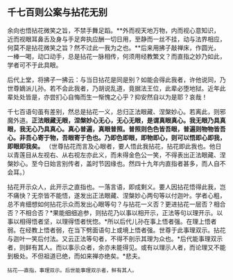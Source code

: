## 千七百则公案与拈花无别

余向也悟拈花微笑之旨，不禁手舞足蹈。**外而视天地万物，内而视心意知识，近而视眼耳鼻舌及身与手足奔执应酬一切日用，至静而一丝不挂，动与法界相应，何莫不是拈花微笑之旨？然不过此一我为之也。**后来用拂子敲禅床，作圆光，一棒一喝，动口动手，总是拈花一脉相传，何须用经教繁文？而直指之妙乃如此，学者可不于此具眼。

后代上堂，将拂子一拂云：与当日拈花是同是别？如能会得此我者，许他说同，乃世尊嫡派儿孙。若不会此我者，乃胡说乱道，竟据法王位，此辈必堕地狱。近年此辈处处皆是，亦尝扪心自悔而生一惭愧之心乎？抑安然自以为是耶？哀哉！

千七百语句虽有差别，然总是拈花一义，总归正法眼藏、涅槃妙心。若离此，则邪魔外道。**正法眼藏无眼，涅槃妙心无心，无心无眼，是谓真眼真心。我无眼乃具真眼，我无心乃具真心。真心普遍，真眼普照。普照则色色皆吾眼，普遍则物物皆吾心。非吾心寄于物，吾眼寄于色也。乃即色即眼，即物即心，则可以悟即心即我，即眼即我矣。** （世尊拈花而言及心眼者，要人悟此我拈花，拈花即此我也。他日以青莲目从左视右、从右视左亦此义，而未得金色公一笑，不得表出正法眼藏、涅槃妙心。至今日始言别传者，盖时节因缘也。然四十九年内直指者甚多，而人自不会耳。）

拈花开示众人，此开示之直指也。一落言语，即成剩义。要人因拈花悟得此我，岂不痛快？无奈皆不能悟，遂发出正法眼藏、涅槃妙心两句等以付迦叶。学者心粗，总不肯细想如何拈花示众而发出心眼等句？与拈花一义否？更进拈花一层否？相合否？不相合否？*果能细细追参，则拈花乃以事以相开示，正法等句以理开示。以事以相得悟者坚，以理得悟者恍惚。*所以后代儿孙在事上悟者强。在理上悟者弱。在经教上悟者弱，在当下劈面语句上或境上悟者强。世尊于此事理双示。拈花与迦叶一笑后付法。又云正法等句者，不得不剖示其理为众也。*后代能事理双示者，则鲜有其人。而以事示众者，余亦未能得见。或有以理示人者，而论理又不能到极处。不但祖道已绝，而如来禅亦绝矣。*悲夫。

```yang
拈花——直指，事理双示。后世能事理双示者，鲜有其人。
```
